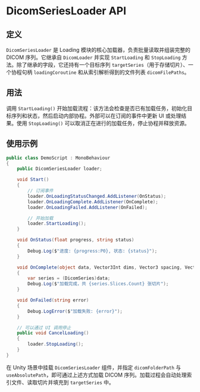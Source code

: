 # DicomSeriesLoader API

## 定义
`DicomSeriesLoader` 是 Loading 模块的核心加载器，负责批量读取并组装完整的 DICOM 序列。它继承自 `DicomLoader` 并实现 `StartLoading` 和 `StopLoading` 方法。除了继承的字段，它还持有一个目标序列 `targetSeries`（用于存储切片）、一个协程句柄 `loadingCoroutine` 和从索引解析得到的文件列表 `dicomFilePaths`。

## 用法
调用 `StartLoading()` 开始加载流程：该方法会检查是否已有加载任务，初始化目标序列和状态，然后启动内部协程。外部可以在订阅的事件中更新 UI 或处理结果。使用 `StopLoading()` 可以取消正在进行的加载任务，停止协程并释放资源。

## 使用示例

```csharp
public class DemoScript : MonoBehaviour
{
    public DicomSeriesLoader loader;

    void Start()
    {
        // 订阅事件
        loader.OnLoadingStatusChanged.AddListener(OnStatus);
        loader.OnLoadingComplete.AddListener(OnComplete);
        loader.OnLoadingFailed.AddListener(OnFailed);

        // 开始加载
        loader.StartLoading();
    }

    void OnStatus(float progress, string status)
    {
        Debug.Log($"进度: {progress:P0}, 状态: {status}");
    }

    void OnComplete(object data, Vector3Int dims, Vector3 spacing, Vector3 origin)
    {
        var series = (DicomSeries)data;
        Debug.Log($"加载完成，共 {series.Slices.Count} 张切片");
    }

    void OnFailed(string error)
    {
        Debug.LogError($"加载失败: {error}");
    }

    // 可以通过 UI 调用停止
    public void CancelLoading()
    {
        loader.StopLoading();
    }
}
```

在 Unity 场景中挂载 `DicomSeriesLoader` 组件，并指定 `dicomFolderPath` 与 `useAbsolutePath`，即可通过上述方式加载 DICOM 序列。加载过程会自动处理索引文件、读取切片并填充到 `targetSeries` 中。